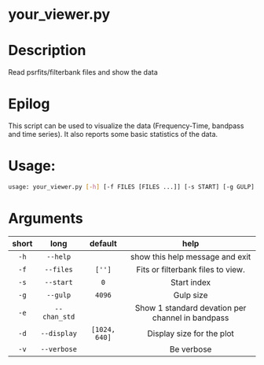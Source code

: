 
your_viewer.py
==============

# Description


Read psrfits/filterbank files and show the data
# Epilog



This script can be used to visualize the data (Frequency-Time, bandpass and time series). It also reports some basic statistics of the data. 


# Usage:


```bash
usage: your_viewer.py [-h] [-f FILES [FILES ...]] [-s START] [-g GULP] [-e] [-d width height] [-v]

```
# Arguments

|short|long|default|help|
| :---: | :---: | :---: | :---: |
|`-h`|`--help`||show this help message and exit|
|`-f`|`--files`|`['']`|Fits or filterbank files to view.|
|`-s`|`--start`|`0`|Start index|
|`-g`|`--gulp`|`4096`|Gulp size|
|`-e`|`--chan_std`||Show 1 standard devation per channel in bandpass|
|`-d`|`--display`|`[1024, 640]`|Display size for the plot|
|`-v`|`--verbose`||Be verbose|
